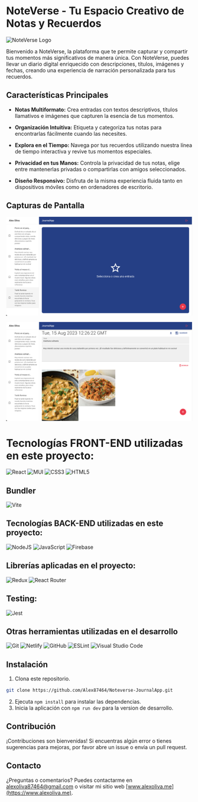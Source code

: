 # NoteVerse - Tu Espacio Creativo de Notas y Recuerdos

![NoteVerse Logo](link_a_tu_logo.png)

Bienvenido a NoteVerse, la plataforma que te permite capturar y compartir tus momentos más significativos de manera única. Con NoteVerse, puedes llevar un diario digital enriquecido con descripciones, títulos, imágenes y fechas, creando una experiencia de narración personalizada para tus recuerdos.

## Características Principales

- **Notas Multiformato:** Crea entradas con textos descriptivos, títulos llamativos e imágenes que capturen la esencia de tus momentos.

- **Organización Intuitiva:** Etiqueta y categoriza tus notas para encontrarlas fácilmente cuando las necesites.

- **Explora en el Tiempo:** Navega por tus recuerdos utilizando nuestra línea de tiempo interactiva y revive tus momentos especiales.

- **Privacidad en tus Manos:** Controla la privacidad de tus notas, elige entre mantenerlas privadas o compartirlas con amigos seleccionados.

- **Diseño Responsivo:** Disfruta de la misma experiencia fluida tanto en dispositivos móviles como en ordenadores de escritorio.

## Capturas de Pantalla

![Captura 1](./public/screenshots/screen1.webp)

![Captura 2](./public/screenshots/screen2.webp)

# Tecnologías FRONT-END utilizadas en este proyecto:
![React](https://img.shields.io/badge/react-%2320232a.svg?style=for-the-badge&logo=react&logoColor=%2361DAFB)
![MUI](https://img.shields.io/badge/MUI-%230081CB.svg?style=for-the-badge&logo=mui&logoColor=white)
![CSS3](https://img.shields.io/badge/css3-%231572B6.svg?style=for-the-badge&logo=css3&logoColor=white)
![HTML5](https://img.shields.io/badge/html5-%23E34F26.svg?style=for-the-badge&logo=html5&logoColor=white)

## Bundler
![Vite](https://img.shields.io/badge/vite-%23646CFF.svg?style=for-the-badge&logo=vite&logoColor=white)


## Tecnologías BACK-END utilizadas en este proyecto:
![NodeJS](https://img.shields.io/badge/node.js-6DA55F?style=for-the-badge&logo=node.js&logoColor=white)
![JavaScript](https://img.shields.io/badge/javascript-%23323330.svg?style=for-the-badge&logo=javascript&logoColor=%23F7DF1E)
![Firebase](https://img.shields.io/badge/firebase-%23039BE5.svg?style=for-the-badge&logo=firebase)

## Librerías aplicadas en el proyecto:
![Redux](https://img.shields.io/badge/redux-%23593d88.svg?style=for-the-badge&logo=redux&logoColor=white)
![React Router](https://img.shields.io/badge/React_Router-CA4245?style=for-the-badge&logo=react-router&logoColor=white)

## Testing:
![Jest](https://img.shields.io/badge/-jest-%23C21325?style=for-the-badge&logo=jest&logoColor=white)

## Otras herramientas utilizadas en el desarrollo
![Git](https://img.shields.io/badge/git-%23F05033.svg?style=for-the-badge&logo=git&logoColor=white)
![Netlify](https://img.shields.io/badge/netlify-%23000000.svg?style=for-the-badge&logo=netlify&logoColor=#00C7B7)
![GitHub](https://img.shields.io/badge/github-%23121011.svg?style=for-the-badge&logo=github&logoColor=white)
![ESLint](https://img.shields.io/badge/ESLint-4B3263?style=for-the-badge&logo=eslint&logoColor=white)
![Visual Studio Code](https://img.shields.io/badge/Visual%20Studio%20Code-0078d7.svg?style=for-the-badge&logo=visual-studio-code&logoColor=white)

## Instalación

1. Clona este repositorio.
```bash
git clone https://github.com/Alex87464/Noteverse-JournalApp.git
```
2. Ejecuta ```npm install``` para instalar las dependencias.
3. Inicia la aplicación con ```npm run dev``` para la version de desarrollo.

## Contribución

¡Contribuciones son bienvenidas! Si encuentras algún error o tienes sugerencias para mejoras, por favor abre un issue o envía un pull request.

## Contacto

¿Preguntas o comentarios? Puedes contactarme en alexoliva87464@gmail.com o visitar mi sitio web [www.alexoliva.me](https://www.alexoliva.me).